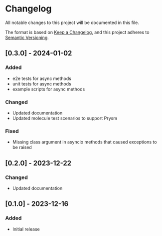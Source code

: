 # Changelog

All notable changes to this project will be documented in this file.

The format is based on [Keep a Changelog](https://keepachangelog.com/en/1.0.0/),
and this project adheres to [Semantic Versioning](https://semver.org/spec/v2.0.0.html).


## [0.3.0] - 2024-01-02

### Added

- e2e tests for async methods
- unit tests for async methods
- example scripts for async methods

### Changed

- Updated documentation
- Updated molecule test scenarios to support Prysm

### Fixed

- Missing class argument in asyncio methods that caused exceptions to be raised


## [0.2.0] - 2023-12-22

### Changed

- Updated documentation

## [0.1.0] - 2023-12-16

### Added

- Initial release
